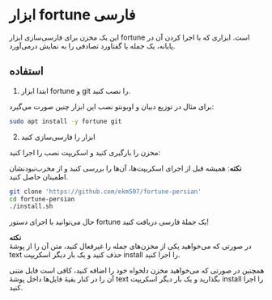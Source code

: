 # ابزار fortune فارسی

این یک مخزن برای فارسی‌سازی ابزار fortune است. ابزاری که با اجرا کردن آن در پایانه، یک جمله یا گفتاورد تصادفی را به نمایش درمی‌آورد.

## استفاده

1. ابتدا ابزار fortune و git را نصب کنید.

برای مثال در توزیع دبیان و اوبونتو نصب این ابزار چنین صورت می‌گیرد:

```bash
sudo apt install -y fortune git
```

2. ابزار را فارسی‌سازی کنید

مخزن را بارگیری کنید و اسکریپت نصب را اجرا کنید:

**نکته**: همیشه قبل از اجرای اسکریپت‌ها، آن‌ها را بررسی کنید و از مخرب‌نبودنشان اطمینان حاصل کنید.

```bash
git clone 'https://github.com/ekm507/fortune-persian'
cd fortune-persian
./install.sh
```

حال می‌توانید با اجرای دستور fortune یک جملهٔ فارسی دریافت کنید!

**نکته**  
در صورتی که می‌خواهید یکی از مخزن‌های جمله را غیرفعال کنید، متن آن را از پوشهٔ text حذف کنید و یک بار دیگر اسکریپت install را اجرا کنید.

همچنین در صورتی که می‌خواهید مخزن دلخواه خود را اضافه کنید، کافی است فایل متنی آن را در کنار بقیهٔ فایل‌ها داخل پوشهٔ text بگذارید و یک بار دیگر اسکریپت install را اجرا کنید.